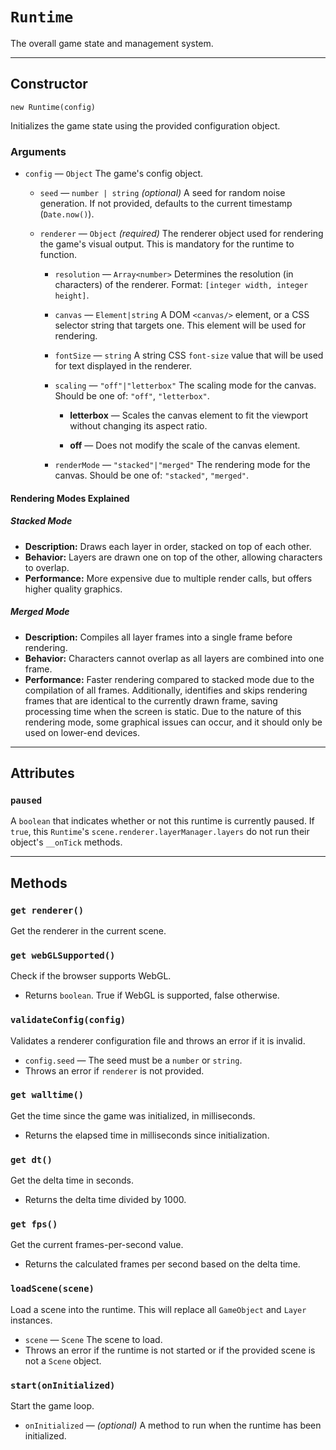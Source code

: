 # `Runtime`

The overall game state and management system.

---

## Constructor

`new Runtime(config)`

Initializes the game state using the provided configuration object.

### Arguments

-   `config` &mdash; `Object` The game's config object.

    -   `seed` &mdash; `number | string` _(optional)_ A seed for random noise generation. If not provided, defaults to the current timestamp (`Date.now()`).

    -   `renderer` &mdash; `Object` _(required)_ The renderer object used for rendering the game's visual output. This is mandatory for the runtime to function.

        -   `resolution` &mdash; `Array<number>` Determines the resolution (in characters) of the renderer. Format: `[integer width, integer height]`.

        -   `canvas` &mdash; `Element|string` A DOM `<canvas/>` element, or a CSS selector string that targets one. This element will be used for rendering.

        -   `fontSize` &mdash; `string` A string CSS `font-size` value that will be used for text displayed in the renderer.

        -   `scaling` &mdash; `"off"|"letterbox"` The scaling mode for the canvas. Should be one of: `"off"`, `"letterbox"`.

            -   **letterbox** &mdash; Scales the canvas element to fit the viewport without changing its aspect ratio.

            -   **off** &mdash; Does not modify the scale of the canvas element.

        -   `renderMode` &mdash; `"stacked"|"merged"` The rendering mode for the canvas. Should be one of: `"stacked"`, `"merged"`.

#### Rendering Modes Explained

##### Stacked Mode

-   **Description:** Draws each layer in order, stacked on top of each other.
-   **Behavior:** Layers are drawn one on top of the other, allowing characters to overlap.
-   **Performance:** More expensive due to multiple render calls, but offers higher quality graphics.

##### Merged Mode

-   **Description:** Compiles all layer frames into a single frame before rendering.
-   **Behavior:** Characters cannot overlap as all layers are combined into one frame.
-   **Performance:** Faster rendering compared to stacked mode due to the compilation of all frames. Additionally, identifies and skips rendering frames that are identical to the currently drawn frame, saving processing time when the screen is static. Due to the nature of this rendering mode, some graphical issues can occur, and it should only be used on lower-end devices.

---

## Attributes

### `paused`

A `boolean` that indicates whether or not this runtime is currently paused. If `true`, this `Runtime`'s `scene.renderer.layerManager.layers` do not run their object's `__onTick` methods.

---

## Methods

### `get renderer()`

Get the renderer in the current scene.

### `get webGLSupported()`

Check if the browser supports WebGL.

-   Returns `boolean`. True if WebGL is supported, false otherwise.

### `validateConfig(config)`

Validates a renderer configuration file and throws an error if it is invalid.

-   `config.seed` &mdash; The seed must be a `number` or `string`.
-   Throws an error if `renderer` is not provided.

### `get walltime()`

Get the time since the game was initialized, in milliseconds.

-   Returns the elapsed time in milliseconds since initialization.

### `get dt()`

Get the delta time in seconds.

-   Returns the delta time divided by 1000.

### `get fps()`

Get the current frames-per-second value.

-   Returns the calculated frames per second based on the delta time.

### `loadScene(scene)`

Load a scene into the runtime. This will replace all `GameObject` and `Layer` instances.

-   `scene` &mdash; `Scene` The scene to load.
-   Throws an error if the runtime is not started or if the provided scene is not a `Scene` object.

### `start(onInitialized)`

Start the game loop.

-   `onInitialized` &mdash; _(optional)_ A method to run when the runtime has been initialized.
